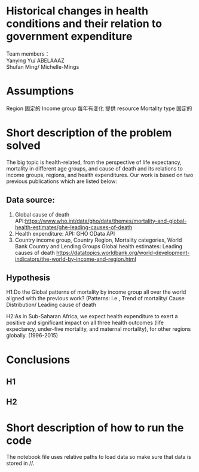 

# Historical changes in health conditions and their relation to government expenditure

Team members：      
Yanying Yu/ ABELAAAZ  
Shufan Ming/ Michelle-Mings

# Assumptions 
Region 固定的
Income group 每年有变化     提供 resource
Mortality type 固定的


# Short description of the problem solved
The big topic is health-related, from the perspective of life expectancy, mortality in different age groups, and cause of death and its relations to income groups, regions, and health expenditures. Our work is based on two previous publications which are listed below:

## Data source:
1. Global cause of death 
API:https://www.who.int/data/gho/data/themes/mortality-and-global-health-estimates/ghe-leading-causes-of-death   
2. Health expenditure: 
API: GHO OData API 
3. Country income group, Country Region, Mortality categories,
World Bank Country and Lending Groups
Global health estimates: Leading causes of death
https://datatopics.worldbank.org/world-development-indicators/the-world-by-income-and-region.html

## Hypothesis
H1:Do the Global patterns of mortality by income group all over the world aligned with the previous work? (Patterns: i.e., Trend of mortality/ Cause Distribution/ Leading cause of death

H2:As in Sub-Saharan Africa, we expect health expenditure to exert a positive and significant impact on all three health outcomes (life expectancy, under-five mortality, and maternal mortality), for other regions globally. (1996-2015)


# Conclusions 

## H1

## H2


# Short description of how to run the code

The notebook file uses relative paths to load data so make sure that data is stored in //.


